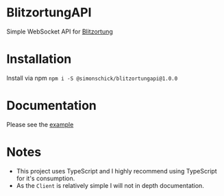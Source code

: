 # BlitzortungAPI

Simple WebSocket API for [Blitzortung](http://Blitzortung.org)

# Installation

Install via npm `npm i -S @simonschick/blitzortungapi@1.0.0`

# Documentation

Please see the [example](example.ts)

# Notes

 - This project uses TypeScript and I highly recommend using TypeScript for it's consumption.
 - As the `Client` is relatively simple I will not in depth documentation.
